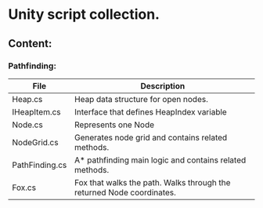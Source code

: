 # Unity script collection.

## Content:

### Pathfinding:
|File|Description|
|---|---|
|Heap.cs|Heap data structure for open nodes.|
|IHeapItem.cs|Interface that defines HeapIndex variable|
|Node.cs|Represents one Node|
|NodeGrid.cs|Generates node grid and contains related methods.|
|PathFinding.cs|A* pathfinding main logic and contains related methods.|
|Fox.cs|Fox that walks the path. Walks through the returned Node coordinates.|
